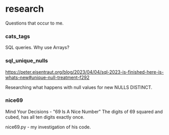 # research

Questions that occur to me.

### cats_tags

SQL queries. Why use Arrays?

### sql_unique_nulls

https://peter.eisentraut.org/blog/2023/04/04/sql-2023-is-finished-here-is-whats-new#unique-null-treatment-f292

Researching what happens with null values for new NULLS DISTINCT.

### nice69

Mind Your Decisions - "69 Is A Nice Number"
The digits of 69 squared and cubed, has all ten digits exactly once.

nice69.py - my investigation of his code.
